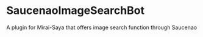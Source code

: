 # SaucenaoImageSearchBot
A plugin for Mirai-Saya that offers image search function through Saucenao
